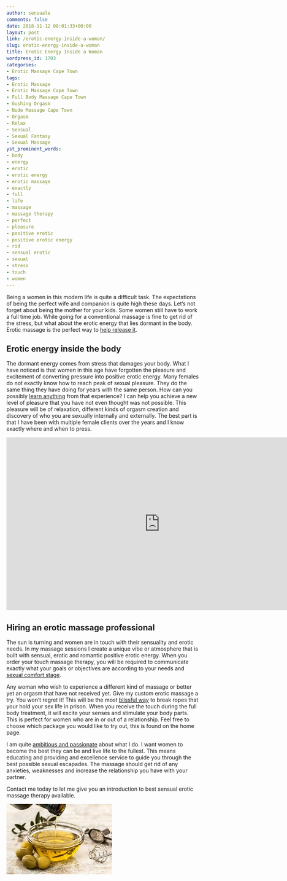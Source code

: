 ```yaml
---
author: sensuale
comments: false
date: 2018-11-12 08:01:33+00:00
layout: post
link: /erotic-energy-inside-a-woman/
slug: erotic-energy-inside-a-woman
title: Erotic Energy Inside a Woman
wordpress_id: 1703
categories:
- Erotic Massage Cape Town
tags:
- Erotic Massage
- Erotic Massage Cape Town
- Full Body Massage Cape Town
- Gushing Orgasm
- Nude Massage Cape Town
- Orgasm
- Relax
- Sensual
- Sexual Fantasy
- Sexual Massage
yst_prominent_words:
- body
- energy
- erotic
- erotic energy
- erotic massage
- exactly
- full
- life
- massage
- massage therapy
- perfect
- pleasure
- positive erotic
- positive erotic energy
- rid
- sensual erotic
- sexual
- stress
- touch
- women
---
```


Being a women in this modern life is quite a difficult task. The expectations of being the perfect wife and companion is quite high these days. Let’s not forget about being the mother for your kids. Some women still have to work a full time job. While going for a conventional massage is fine to get rid of the stress, but what about the erotic energy that lies dormant in the body. Erotic massage is the perfect way to [help release it](/three-ways-to-have-strong-female-orgasms/).


## Erotic energy inside the body


The dormant energy comes from stress that damages your body. What I have noticed is that women in this age have forgotten the pleasure and excitement of converting pressure into positive erotic energy. Many females do not exactly know how to reach peak of sexual pleasure. They do the same thing they have doing for years with the same person. How can you possibly [learn anything](https://www.yourtango.com/experts/pam-babbitt/female-erotic-energy-field-guide) from that experience? I can help you achieve a new level of pleasure that you have not even thought was not possible. This pleasure will be of relaxation, different kinds of orgasm creation and discovery of who you are sexually internally and externally. The best part is that I have been with multiple female clients over the years and I know exactly where and when to press.

<iframe title="Sensuality vs Erotic Energy Explored with Robert Silber" width="800" height="450" src="https://www.youtube.com/embed/i9axttzjYSU?feature=oembed" frameborder="0" allow="accelerometer; autoplay; encrypted-media; gyroscope; picture-in-picture" allowfullscreen></iframe>

## Hiring an erotic massage professional


The sun is turning and women are in touch with their sensuality and erotic needs. In my massage sessions I create a unique vibe or atmosphere that is built with sensual, erotic and romantic positive erotic energy. When you order your touch massage therapy, you will be required to communicate exactly what your goals or objectives are according to your needs and [sexual comfort stage](/the-benefits-of-vagina-massage/).

Any woman who wish to experience a different kind of massage or better yet an orgasm that have not received yet. Give my custom erotic massage a try. You won’t regret it! This will be the most [blissful way](/orgasms-and-relaxation/) to break ropes that your hold your sex life in prison. When you receive the touch during the full body treatment, it will excite your senses and stimulate your body parts. This is perfect for women who are in or out of a relationship. Feel free to choose which package you would like to try out, this is found on the home page.

I am quite [ambitious and passionate](/male-to-female-sensual-massage/) about what I do. I want women to become the best they can be and live life to the fullest. This means educating and providing and excellence service to guide you through the best possible sexual escapades. The massage should get rid of any anxieties, weaknesses and increase the relationship you have with your partner.

Contact me today to let me give you an introduction to best sensual erotic massage therapy available.

![Olive Erotic Massage Oil](/images/posts/Olive-Massage-Oil.jpg)
